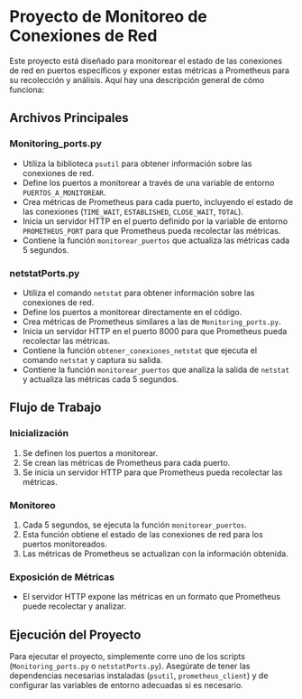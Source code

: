 
# Proyecto de Monitoreo de Conexiones de Red

Este proyecto está diseñado para monitorear el estado de las conexiones de red en puertos específicos y exponer estas métricas a Prometheus para su recolección y análisis. Aquí hay una descripción general de cómo funciona:

## Archivos Principales

### Monitoring_ports.py

- Utiliza la biblioteca `psutil` para obtener información sobre las conexiones de red.
- Define los puertos a monitorear a través de una variable de entorno `PUERTOS_A_MONITOREAR`.
- Crea métricas de Prometheus para cada puerto, incluyendo el estado de las conexiones (`TIME_WAIT`, `ESTABLISHED`, `CLOSE_WAIT`, `TOTAL`).
- Inicia un servidor HTTP en el puerto definido por la variable de entorno `PROMETHEUS_PORT` para que Prometheus pueda recolectar las métricas.
- Contiene la función `monitorear_puertos` que actualiza las métricas cada 5 segundos.

### netstatPorts.py

- Utiliza el comando `netstat` para obtener información sobre las conexiones de red.
- Define los puertos a monitorear directamente en el código.
- Crea métricas de Prometheus similares a las de `Monitoring_ports.py`.
- Inicia un servidor HTTP en el puerto 8000 para que Prometheus pueda recolectar las métricas.
- Contiene la función `obtener_conexiones_netstat` que ejecuta el comando `netstat` y captura su salida.
- Contiene la función `monitorear_puertos` que analiza la salida de `netstat` y actualiza las métricas cada 5 segundos.

## Flujo de Trabajo

### Inicialización

1. Se definen los puertos a monitorear.
2. Se crean las métricas de Prometheus para cada puerto.
3. Se inicia un servidor HTTP para que Prometheus pueda recolectar las métricas.

### Monitoreo

1. Cada 5 segundos, se ejecuta la función `monitorear_puertos`.
2. Esta función obtiene el estado de las conexiones de red para los puertos monitoreados.
3. Las métricas de Prometheus se actualizan con la información obtenida.

### Exposición de Métricas

- El servidor HTTP expone las métricas en un formato que Prometheus puede recolectar y analizar.

## Ejecución del Proyecto

Para ejecutar el proyecto, simplemente corre uno de los scripts (`Monitoring_ports.py` o `netstatPorts.py`). Asegúrate de tener las dependencias necesarias instaladas (`psutil`, `prometheus_client`) y de configurar las variables de entorno adecuadas si es necesario.

